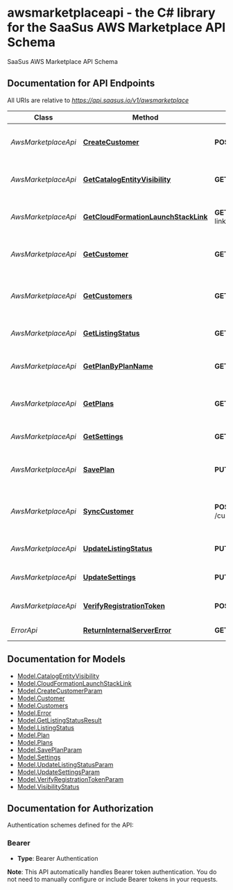 # awsmarketplaceapi - the C# library for the SaaSus AWS Marketplace API Schema

SaaSus AWS Marketplace API Schema

<a id="documentation-for-api-endpoints"></a>
## Documentation for API Endpoints

All URIs are relative to *https://api.saasus.io/v1/awsmarketplace*

Class | Method | HTTP request | Description
------------ | ------------- | ------------- | -------------
*AwsMarketplaceApi* | [**CreateCustomer**](docs/AwsMarketplaceApi.md#createcustomer) | **POST** /customers | Create customer information to be linked to AWS Marketplace
*AwsMarketplaceApi* | [**GetCatalogEntityVisibility**](docs/AwsMarketplaceApi.md#getcatalogentityvisibility) | **GET** /catalog-entity/visibility | Obtain product publication status from AWS Marketplace
*AwsMarketplaceApi* | [**GetCloudFormationLaunchStackLink**](docs/AwsMarketplaceApi.md#getcloudformationlaunchstacklink) | **GET** /cloudformation-launch-stack-link | Get the link to create the AWS CloudFormation stack
*AwsMarketplaceApi* | [**GetCustomer**](docs/AwsMarketplaceApi.md#getcustomer) | **GET** /customers/{customer_identifier} | Get customer information to be linked to AWS Marketplace
*AwsMarketplaceApi* | [**GetCustomers**](docs/AwsMarketplaceApi.md#getcustomers) | **GET** /customers | Get a list of customer information to be linked to AWS Marketplace
*AwsMarketplaceApi* | [**GetListingStatus**](docs/AwsMarketplaceApi.md#getlistingstatus) | **GET** /listing-status | Get AWS Marketplace Listing Status
*AwsMarketplaceApi* | [**GetPlanByPlanName**](docs/AwsMarketplaceApi.md#getplanbyplanname) | **GET** /plans/{plan_name} | Obtain plan information to link to AWS Marketplace
*AwsMarketplaceApi* | [**GetPlans**](docs/AwsMarketplaceApi.md#getplans) | **GET** /plans | Obtain plan information to link to AWS Marketplace
*AwsMarketplaceApi* | [**GetSettings**](docs/AwsMarketplaceApi.md#getsettings) | **GET** /settings | Get AWS Marketplace Settings
*AwsMarketplaceApi* | [**SavePlan**](docs/AwsMarketplaceApi.md#saveplan) | **PUT** /plans | Save plan information to be linked to AWSMarketplace
*AwsMarketplaceApi* | [**SyncCustomer**](docs/AwsMarketplaceApi.md#synccustomer) | **POST** /customers/{customer_identifier}/sync | Sync AWS Marketplace customer information to SaaSus
*AwsMarketplaceApi* | [**UpdateListingStatus**](docs/AwsMarketplaceApi.md#updatelistingstatus) | **PUT** /listing-status | Update AWS Marketplace Listing Status
*AwsMarketplaceApi* | [**UpdateSettings**](docs/AwsMarketplaceApi.md#updatesettings) | **PUT** /settings | Update AWS Marketplace Settings
*AwsMarketplaceApi* | [**VerifyRegistrationToken**](docs/AwsMarketplaceApi.md#verifyregistrationtoken) | **POST** /registration-token/verify | Verify Registration Token
*ErrorApi* | [**ReturnInternalServerError**](docs/ErrorApi.md#returninternalservererror) | **GET** /errors/internal-server-error | Return Internal Server Error


<a id="documentation-for-models"></a>
## Documentation for Models

 - [Model.CatalogEntityVisibility](docs/CatalogEntityVisibility.md)
 - [Model.CloudFormationLaunchStackLink](docs/CloudFormationLaunchStackLink.md)
 - [Model.CreateCustomerParam](docs/CreateCustomerParam.md)
 - [Model.Customer](docs/Customer.md)
 - [Model.Customers](docs/Customers.md)
 - [Model.Error](docs/Error.md)
 - [Model.GetListingStatusResult](docs/GetListingStatusResult.md)
 - [Model.ListingStatus](docs/ListingStatus.md)
 - [Model.Plan](docs/Plan.md)
 - [Model.Plans](docs/Plans.md)
 - [Model.SavePlanParam](docs/SavePlanParam.md)
 - [Model.Settings](docs/Settings.md)
 - [Model.UpdateListingStatusParam](docs/UpdateListingStatusParam.md)
 - [Model.UpdateSettingsParam](docs/UpdateSettingsParam.md)
 - [Model.VerifyRegistrationTokenParam](docs/VerifyRegistrationTokenParam.md)
 - [Model.VisibilityStatus](docs/VisibilityStatus.md)


<a id="documentation-for-authorization"></a>
## Documentation for Authorization


Authentication schemes defined for the API:
<a id="Bearer"></a>
### Bearer

- **Type**: Bearer Authentication

**Note**:
This API automatically handles Bearer token authentication. You do not need to manually configure or include Bearer tokens in your requests.


